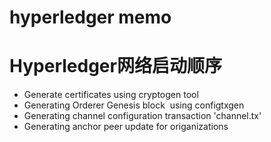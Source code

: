 # hyperledger memo

# Hyperledger网络启动顺序
 - Generate certificates using cryptogen tool
 - Generating Orderer Genesis block  using configtxgen
 - Generating channel configuration transaction 'channel.tx'
 - Generating anchor peer update for origanizations
 

